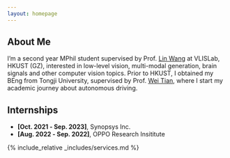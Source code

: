 ```yaml
---
layout: homepage
---
```


## About Me

I’m a second year MPhil student supervised by Prof. <a href="https://vlislab22.github.io/vlislab/linwang.html">Lin Wang</a> at VLISLab, HKUST (GZ), interested in low-level vision, multi-modal generation, brain signals and other computer vision topics. Prior to HKUST, I obtained my BEng from Tongji University, supervised by Prof.  <a href="https://scholar.google.com/citations?user=aYKQn88AAAAJ&hl=en&oi=ao">Wei Tian</a>, where I start my academic journey about autonomous driving.

## Internships

- **[Oct. 2021 ‑ Sep. 2023]**, Synopsys Inc.
- **[Aug. 2022 ‑ Sep. 2022]**, OPPO Research Insititute


{% include_relative _includes/services.md %}

<script type='text/javascript' id='clustrmaps' src='//cdn.clustrmaps.com/map_v2.js?cl=080808&w=a&t=tt&d=zrl7WjzBxF_qKC05N5OneNhjFigQ9jPab4GJHSWvjkI&co=ffffff&cmo=3acc3a&cmn=ff5353&ct=808080'></script>